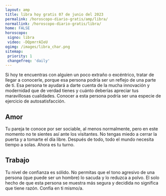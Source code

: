 ```yaml
---
layout: amp
title: libra hoy gratis 07 de junio del 2023 
permalink: /horoscopo-diario-gratis/amp/libra/
normallink: /horoscopo-diario-gratis/libra/
home: FALSE
horoscopo:
 signo: libra
 video: -DQpmrrAIeU
ogimg: /images/libra_char.png
sitemap:
 priority: 1
 changefreq: 'daily'
---
```



Si hoy te encuentras con alguien un poco extraño o excéntrico, tratar de llegar a conocerle, porque esa persona podría ser un reflejo de una parte de ti. Esa persona te ayudará a darte cuenta de la mucha innovación y modernidad que de verdad tienes y cuánto deberías apreciar tus maravillosas cualidades. Conocer a esta persona podría ser una especie de ejercicio de autosatisfacción.

## Amor

Tu pareja te conoce por ser sociable, al menos normalmente, pero en este momento no te sientes así ante los visitantes. No tengas miedo a cerrar la puerta y a tomarte el día libre. Después de todo, todo el mundo necesita tiempo a solas. Ahora es tu turno.

## Trabajo

Tu nivel de confianza es sólido. No permitas que el tono agresivo de una persona (que puede ser un hombre) lo sacuda y lo reduzca a polvo. El solo hecho de que esta persona se muestra más segura y decidida no significa que tiene razón. Confía en ti mismo/a.